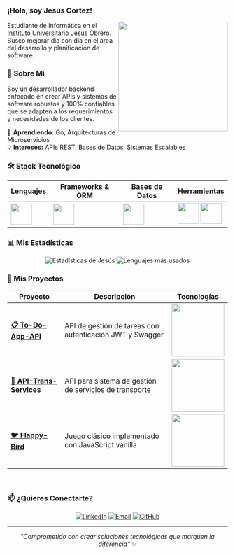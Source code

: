 <h3>¡Hola, soy Jesús Cortez!</h3>
<picture> 
  <img align="right" src="https://github.com/7oSkaaa/7oSkaaa/blob/main/Images/Right_Side.gif?raw=true" width="250px">
</picture>

<p>Estudiante de Informática en el <a href="http://www.iujobarquisimeto.edu.ve/">Instituto Universitario Jesús Obrero</a>. Busco mejorar día con día en el área del desarrollo y planificación de software.</p>

<h3>💼 Sobre Mí</h3>
<p>Soy un desarrollador backend enfocado en crear APIs y sistemas de software robustos y 100% confiables que se adapten a los requerimientos y necesidades de los clientes.</p>
<p>🌱 <strong>Aprendiendo:</strong> Go, Arquitecturas de Microservicios<br>
💡 <strong>Intereses:</strong> APIs REST, Bases de Datos, Sistemas Escalables</p>

<h3>🛠️ Stack Tecnológico</h3>
<div align="center">

| Lenguajes | Frameworks & ORM | Bases de Datos | Herramientas |
|-----------|------------------|----------------|--------------|
| <img src="https://skillicons.dev/icons?i=php,nodejs,go,js,cs" height="48" /> | <img src="https://skillicons.dev/icons?i=express,prisma" height="48" /> | <img src="https://skillicons.dev/icons?i=mysql,postgresql" height="48" /> | <img src="https://skillicons.dev/icons?i=git,github,vscode" height="48" /> <img src="https://cdn.simpleicons.org/swagger/85EA2D" height="48" width="48" /> |

</div>

<h3>📊 Mis Estadísticas</h3>
<div align="center">
    
![Estadísticas de Jesús](https://github-readme-stats.vercel.app/api?username=RitoTorri&show_icons=true&theme=github_dark&hide_border=true&count_private=true)
![Lenguajes más usados](https://github-readme-stats.vercel.app/api/top-langs/?username=RitoTorri&layout=compact&theme=github_dark&hide_border=true)

</div>

<h3>🚀 Mis Proyectos</h3>

<div align="center">

| Proyecto | Descripción | Tecnologías |
|----------|-------------|-------------|
| [**📋 To-Do-App-API**](https://github.com/RitoTorri/To-Do-App-API) | API de gestión de tareas con autenticación JWT y Swagger | <img src="https://skillicons.dev/icons?i=nodejs,express,postgresql,prisma" width="120" /> |
| [**🚚 API-Trans-Services**](https://github.com/RitoTorri/API-Trans-Services) | API para sistema de gestión de servicios de transporte | <img src="https://skillicons.dev/icons?i=nodejs,express,mysql,prisma" width="120" /> |
| [**🐦 Flappy-Bird**](https://github.com/RitoTorri/Flappy-Bird) | Juego clásico implementado con JavaScript vanilla | <img src="https://skillicons.dev/icons?i=html,css,js" width="120" /> |

</div>

<br>

<h3>📫 ¿Quieres Conectarte?</h3>
<div align="center">

[![LinkedIn](https://img.shields.io/badge/LinkedIn-0077B5?style=for-the-badge&logo=linkedin&logoColor=white)](https://www.linkedin.com/in/francisco-cortez-torres-553693380)
[![Email](https://img.shields.io/badge/Gmail-D14836?style=for-the-badge&logo=gmail&logoColor=white)](mailto:cortezfrancisco025@gmail.com)
[![GitHub](https://img.shields.io/badge/Seguirme_en_GitHub-181717?style=for-the-badge&logo=github&logoColor=white)](https://github.com/RitoTorri)

</div>

---

<div align="center">
  
*"Comprometido con crear soluciones tecnológicas que marquen la diferencia"* ✨

</div>
